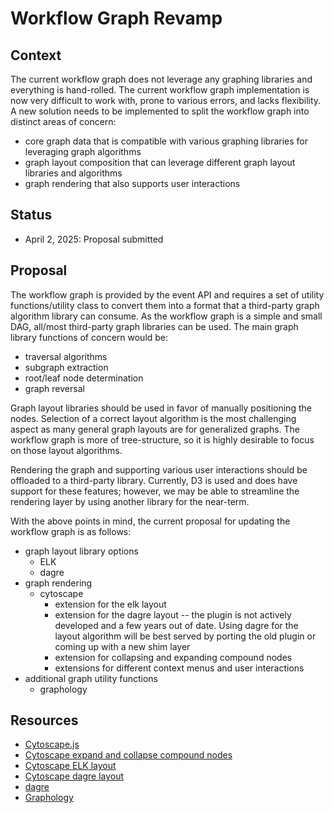 # Workflow Graph Revamp

## Context
The current workflow graph does not leverage any graphing libraries and everything is hand-rolled.  The current workflow graph implementation is now very difficult to work with, prone to various errors, and lacks flexibility.  A new solution needs to be implemented to split the workflow graph into distinct areas of concern: 
- core graph data that is compatible with various graphing libraries for leveraging graph algorithms
- graph layout composition that can leverage different graph layout libraries and algorithms
- graph rendering that also supports user interactions

## Status
- April 2, 2025: Proposal submitted

## Proposal
The workflow graph is provided by the event API and requires a set of utility functions/utility class to convert them into a format that a third-party graph algorithm library can consume.  As the workflow graph is a simple and small DAG, all/most third-party graph libraries can be used.  The main graph library functions of concern would be:
- traversal algorithms 
- subgraph extraction
- root/leaf node determination
- graph reversal

Graph layout libraries should be used in favor of manually positioning the nodes.  Selection of a correct layout algorithm is the most challenging aspect as many general graph layouts are for generalized graphs.  The workflow graph is more of tree-structure, so it is highly desirable to focus on those layout algorithms.

Rendering the graph and supporting various user interactions should be offloaded to a third-party library.  Currently, D3 is used and does have support for these features; however, we may be able to streamline the rendering layer by using another library for the near-term.

With the above points in mind, the current proposal for updating the workflow graph is as follows:
- graph layout library options
  - ELK
  - dagre
- graph rendering
  - cytoscape
    - extension for the elk layout
    - extension for the dagre layout -- the plugin is not actively developed and a few years out of date.  Using dagre for the layout algorithm will be best served by porting the old plugin or coming up with a new shim layer
    - extension for collapsing and expanding compound nodes
    - extensions for different context menus and user interactions
- additional graph utility functions
  - graphology

## Resources
- [Cytoscape.js](https://js.cytoscape.org/)
- [Cytoscape expand and collapse compound nodes](https://github.com/iVis-at-Bilkent/cytoscape.js-expand-collapse)
- [Cytoscape ELK layout](https://github.com/cytoscape/cytoscape.js-elk)
- [Cytoscape dagre layout](https://github.com/cytoscape/cytoscape.js-dagre)
- [dagre](https://github.com/dagrejs/dagre)
- [Graphology](https://graphology.github.io/)
